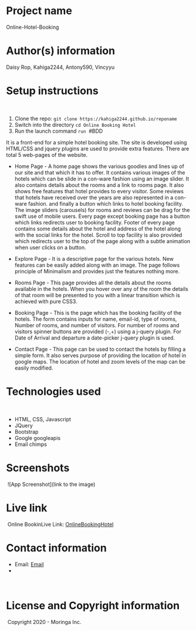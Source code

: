 # Project name
Online-Hotel-Booking
# Author(s) information
Daisy Rop, Kahiga2244, Antony590, Vincyyu
# Setup instructions
​
1. Clone the repo:
    `git clone https://kahiga2244.github.io/reponame`
​
2. Switch into the directory
    `cd Online Booking Hotel`
​
3. Run the launch command
    `run`
​
#BDD
​

It is a front-end for a simple hotel booking site. The site is developed using HTML/CSS and jquery plugins are used to provide extra features. There are total 5 web-pages of the website.

* Home Page -
A home page shows the various goodies and lines up of our site and that which it has to offer. It contains various images of the hotels which can be slide in a con-ware fashion using an image slider. It also contains details about the rooms and a link to rooms page. It also shows free features that hotel provides to every visitor. Some reviews that hotels have received over the years are also represented in a con-ware fashion. and finally a button which links to hotel booking facility.
The image sliders (carousels) for rooms and reviews can be drag for the swift use of mobile users.
Every page except booking page has a button which links redirects user to booking facility.
Footer of every page contains some details about the hotel and address of the hotel along with the social links for the hotel.
Scroll to top facility is also provided which redirects user to the top of the page along with a subtle animation when user clicks on a button.

* Explore Page -
It is a descriptive page for the various hotels. New features can be easily added along with an image. The page follows principle of Minimalism and provides just the features nothing more.

* Rooms Page -
This page provides all the details about the rooms available in the hotels. When you hover over any of the room the details of that room will be presented to you with a linear transition which is achieved with pure CSS3.

* Booking Page -
This is the page which has the booking facility of the hotels. The form contains inputs for name, email-id, type of rooms, Number of rooms, and number of visitors. For number of rooms and visitors spinner buttons are provided (-,+) using a j-query plugin. For Date of Arrival and departure a date-picker j-query plugin is used.

* Contact Page -
This page can be used to contact the hotels by filling a simple form. It also serves purpose of providing the location of hotel in google maps. The location of hotel and zoom levels of the map can be easily modified.

# Technologies used
​
* HTML, CSS, Javascript
* JQuery
* Bootstrap
* Google googleapis
* Email chimps
​
# Screenshots
​
![App Screenshot](link to the image)
​
# Live link
​
Online BookinLive Link: [OnlineBookingHotel](https://kahiga2244.github.io/Online-Hotel-Booking/)
​
# Contact information
* Email: [Email](mailto:Kahigakamiru@gmail.com,daisyrop2000@gmail.com,alegoantony047@gmail.com,vincentmwendwa003@gmail.com)
*
​
# License and Copyright information
​
Copyright 2020 - Moringa Inc.
